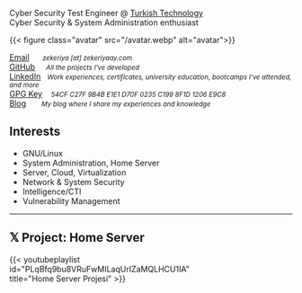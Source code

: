 
Cyber Security Test Engineer @ [Turkish Technology](https://turkishtechnology.com)\
Cyber Security & System Administration enthusiast

{{< figure class="avatar" src="/avatar.webp" alt="avatar">}}

[Email](#) &nbsp;&nbsp;&nbsp;&nbsp; *<small>zekeriya [at] zekeriyaay.com</small>*\
[GitHub](https://github.com/ZekeriyaAY) &nbsp;&nbsp;&nbsp; *<small>All the projects I've developed</small>*\
[LinkedIn](https://linkedin.com/in/ZekeriyaAY) &nbsp; *<small>Work experiences, certificates, university education, bootcamps I've attended, and more</small>*\
[GPG Key](https://raw.githubusercontent.com/ZekeriyaAY/ZekeriyaAY/main/Zekeriya%20AY%20(1206E9C8)%20–%20Public.asc) &nbsp;&nbsp; *<small>54CF C27F 9B4B E1E1 D70F 0235 C199 8F1D 1206 E9C8</small>*\
[Blog](https://zekeriyaay.medium.com) &nbsp;&nbsp;&nbsp;&nbsp;&nbsp; *<small>My blog where I share my experiences and knowledge</small>*

## Interests

* GNU/Linux
* System Administration, Home Server
* Server, Cloud, Virtualization
* Network & System Security
* Intelligence/CTI
* Vulnerability Management

<hr>

## 𝕏 Project: Home Server

<div style="width:75%;">
{{< youtubeplaylist id="PLqBfq9bu8VRuFwMILaqUrIZaMQLHCU1IA" title="Home Server Projesi" >}}
</div>
